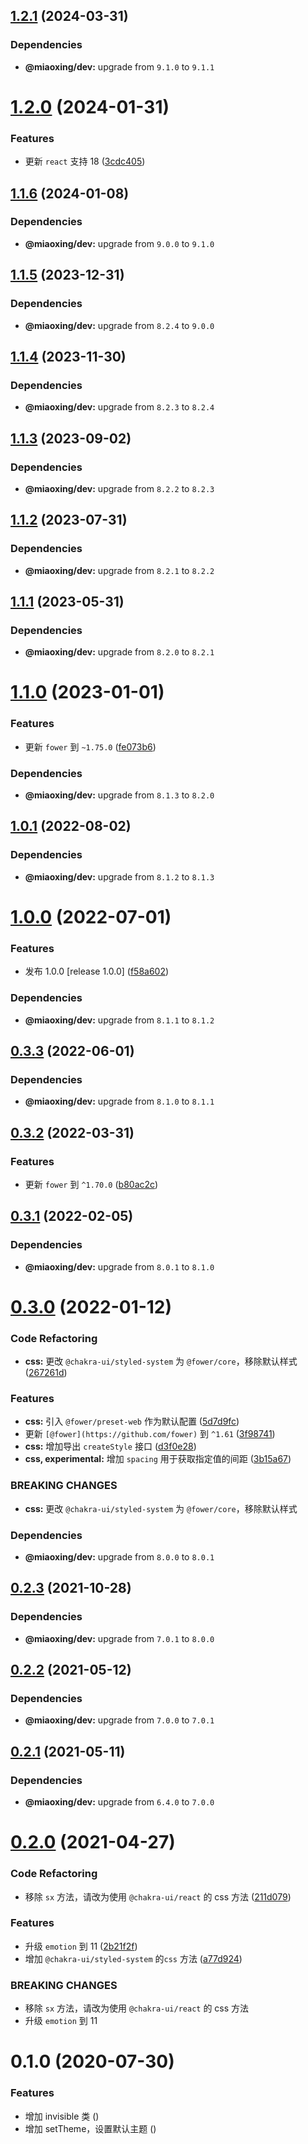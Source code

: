 ## [1.2.1](https://github.com/miaoxing/mxjs-css/compare/v1.2.0...v1.2.1) (2024-03-31)





### Dependencies

* **@miaoxing/dev:** upgrade from `9.1.0` to `9.1.1`

# [1.2.0](https://github.com/miaoxing/mxjs-css/compare/v1.1.6...v1.2.0) (2024-01-31)


### Features

* 更新 `react` 支持 18 ([3cdc405](https://github.com/miaoxing/mxjs-css/commit/3cdc405b23f0f7c8ea794d626d380ccb1d183beb))

## [1.1.6](https://github.com/miaoxing/mxjs-css/compare/v1.1.5...v1.1.6) (2024-01-08)





### Dependencies

* **@miaoxing/dev:** upgrade from `9.0.0` to `9.1.0`

## [1.1.5](https://github.com/miaoxing/mxjs-css/compare/v1.1.4...v1.1.5) (2023-12-31)





### Dependencies

* **@miaoxing/dev:** upgrade from `8.2.4` to `9.0.0`

## [1.1.4](https://github.com/miaoxing/mxjs-css/compare/v1.1.3...v1.1.4) (2023-11-30)





### Dependencies

* **@miaoxing/dev:** upgrade from `8.2.3` to `8.2.4`

## [1.1.3](https://github.com/miaoxing/mxjs-css/compare/v1.1.2...v1.1.3) (2023-09-02)





### Dependencies

* **@miaoxing/dev:** upgrade from `8.2.2` to `8.2.3`

## [1.1.2](https://github.com/miaoxing/mxjs-css/compare/v1.1.1...v1.1.2) (2023-07-31)





### Dependencies

* **@miaoxing/dev:** upgrade from `8.2.1` to `8.2.2`

## [1.1.1](https://github.com/miaoxing/mxjs-css/compare/v1.1.0...v1.1.1) (2023-05-31)





### Dependencies

* **@miaoxing/dev:** upgrade from `8.2.0` to `8.2.1`

# [1.1.0](https://github.com/miaoxing/mxjs-css/compare/v1.0.1...v1.1.0) (2023-01-01)


### Features

* 更新 `fower` 到 `~1.75.0` ([fe073b6](https://github.com/miaoxing/mxjs-css/commit/fe073b6ff591849f11046c8967994ddd1c5b74db))





### Dependencies

* **@miaoxing/dev:** upgrade from `8.1.3` to `8.2.0`

## [1.0.1](https://github.com/miaoxing/mxjs-css/compare/v1.0.0...v1.0.1) (2022-08-02)





### Dependencies

* **@miaoxing/dev:** upgrade from `8.1.2` to `8.1.3`

# [1.0.0](https://github.com/miaoxing/mxjs-css/compare/v0.3.3...v1.0.0) (2022-07-01)


### Features

* 发布 1.0.0 [release 1.0.0] ([f58a602](https://github.com/miaoxing/mxjs-css/commit/f58a602f8dd6da60a0916a4574a173c0fa6adc4a))





### Dependencies

* **@miaoxing/dev:** upgrade from `8.1.1` to `8.1.2`

## [0.3.3](https://github.com/miaoxing/mxjs-css/compare/v0.3.2...v0.3.3) (2022-06-01)





### Dependencies

* **@miaoxing/dev:** upgrade from `8.1.0` to `8.1.1`

## [0.3.2](https://github.com/miaoxing/mxjs-css/compare/v0.3.1...v0.3.2) (2022-03-31)


### Features

* 更新 `fower` 到 `^1.70.0` ([b80ac2c](https://github.com/miaoxing/mxjs-css/commit/b80ac2ca46c47bc8bd22d7392717bc50e4945ba3))

## [0.3.1](https://github.com/miaoxing/mxjs-css/compare/v0.3.0...v0.3.1) (2022-02-05)





### Dependencies

* **@miaoxing/dev:** upgrade from `8.0.1` to `8.1.0`

# [0.3.0](https://github.com/miaoxing/mxjs-css/compare/v0.2.3...v0.3.0) (2022-01-12)


### Code Refactoring

* **css:** 更改 `@chakra-ui/styled-system` 为 `@fower/core`，移除默认样式 ([267261d](https://github.com/miaoxing/mxjs-css/commit/267261d6e943ce8198c9f30cc7fd2fd4ab917548))


### Features

* **css:** 引入 `@fower/preset-web` 作为默认配置 ([5d7d9fc](https://github.com/miaoxing/mxjs-css/commit/5d7d9fc90808d67ee7bb864c37d0fb0f1a92403a))
* 更新 `[@fower](https://github.com/fower)` 到 `^1.61` ([3f98741](https://github.com/miaoxing/mxjs-css/commit/3f987411a5405bccf9f437fd36372af3abbb304b))
* **css:** 增加导出 `createStyle` 接口 ([d3f0e28](https://github.com/miaoxing/mxjs-css/commit/d3f0e2848ab3b844585103d7a9946550698b497b))
* **css, experimental:** 增加 `spacing` 用于获取指定值的间距 ([3b15a67](https://github.com/miaoxing/mxjs-css/commit/3b15a67009b075a0d099ea5af47d2d7bd3c9333b))


### BREAKING CHANGES

* **css:** 更改 `@chakra-ui/styled-system` 为 `@fower/core`，移除默认样式





### Dependencies

* **@miaoxing/dev:** upgrade from `8.0.0` to `8.0.1`

## [0.2.3](https://github.com/miaoxing/mxjs-css/compare/v0.2.2...v0.2.3) (2021-10-28)





### Dependencies

* **@miaoxing/dev:** upgrade from `7.0.1` to `8.0.0`

## [0.2.2](https://github.com/miaoxing/mxjs-css/compare/v0.2.1...v0.2.2) (2021-05-12)





### Dependencies

* **@miaoxing/dev:** upgrade from `7.0.0` to `7.0.1`

## [0.2.1](https://github.com/miaoxing/mxjs-css/compare/v0.2.0...v0.2.1) (2021-05-11)





### Dependencies

* **@miaoxing/dev:** upgrade from `6.4.0` to `7.0.0`

# [0.2.0](https://github.com/miaoxing/mxjs-css/compare/v0.1.0...v0.2.0) (2021-04-27)


### Code Refactoring

* 移除 `sx` 方法，请改为使用 `@chakra-ui/react` 的 css 方法 ([211d079](https://github.com/miaoxing/mxjs-css/commit/211d0798f4c6e6c0e8aede5ce720e8872cbf0d6d))


### Features

* 升级 `emotion` 到 11 ([2b21f2f](https://github.com/miaoxing/mxjs-css/commit/2b21f2f80b4a511bdf2b7174c0b021293b754ca1))
* 增加 `@chakra-ui/styled-system` 的`css` 方法 ([a77d924](https://github.com/miaoxing/mxjs-css/commit/a77d924786db5bcbb8dfa14d5cf23a82d5938722))


### BREAKING CHANGES

* 移除 `sx` 方法，请改为使用 `@chakra-ui/react` 的 css 方法
* 升级 `emotion` 到 11

# 0.1.0 (2020-07-30)


### Features

* 增加 invisible 类 ([](https://github.com/miaoxing/mxjs-css/commit/))
* 增加 setTheme，设置默认主题 ([](https://github.com/miaoxing/mxjs-css/commit/))
